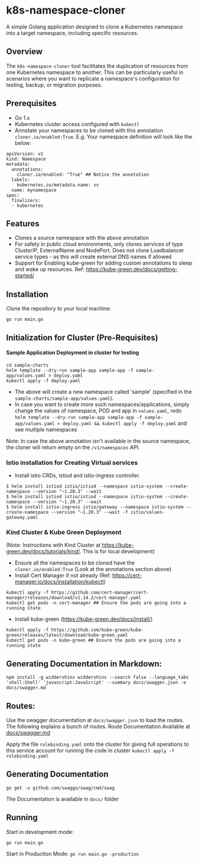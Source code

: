 # k8s-namespace-cloner

A simple Golang application designed to clone a Kubernetes namespace into a target namespace, including specific resources.

## Overview

The `k8s-namespace-cloner` tool facilitates the duplication of resources from one Kubernetes namespace to another. This can be particularly useful in scenarios where you want to replicate a namespace's configuration for testing, backup, or migration purposes.

## Prerequisites

- Go 1.x
- Kubernetes cluster access configured with `kubectl`
- Annotate your namespaces to be cloned with this annotation `cloner.io/enabled:True`. E.g. Your namespace definition will look like the below:
```
apiVersion: v1
kind: Namespace
metadata:
  annotations:
    cloner.io/enabled: "True" ## Notice the annotation
  labels:
    kubernetes.io/metadata.name: vv
  name: mynamespace
spec:
  finalizers:
  - kubernetes
```


## Features
- Clones a source namespace with the above annotation
- For safety in public cloud environments, only clones services of type ClusterIP, ExternalName and NodePort. Does not clone Loadbalancer service types - as this will create external DNS names if allowed
- Support for Enabling kube-green for adding custom annotations to sleep and wake up resources. Ref: https://kube-green.dev/docs/getting-started/

## Installation

Clone the repository to your local machine:
```
go run main.go
```

## Initialization for Cluster (Pre-Requisites)
#### Sample Application Deployment in cluster for testing
```
cd sample-charts
helm template --dry-run sample-app sample-app -f sample-app/values.yaml > deploy.yaml
kubectl apply -f deploy.yaml
```
- The above will create a new namespace called 'sample' (specified in the `sample-charts/sample-app/values.yaml`). 
- In case you want to create more such namespaces/applications, simply change the values of namespace, POD and app in `values.yaml`, redo `helm template --dry-run sample-app sample-app -f sample-app/values.yaml > deploy.yaml && kubectl apply -f deploy.yaml` and see multiple namespaces

Note: In case the above annotation isn't available in the source namespace, the cloner will return empty on the `/v1/namespaces` API.

### Istio installation for Creating Virtual services

- Install istio CRDs, istiod and istio-ingress controller.
```
$ helm install istiod istio/istiod --namespace istio-system --create-namespace --version "~1.20.3" --wait
$ helm install istiod istio/istiod --namespace istio-system --create-namespace --version "~1.20.3" --wait
$ helm install istio-ingress istio/gateway --namespace istio-system --create-namespace --version "~1.20.3" --wait -f istio/values-gateway.yaml

```

### Kind Cluster & Kube Green Deployment
(Note: Instructions with Kind Cluster at https://kube-green.dev/docs/tutorials/kind/. This is for local development)
- Ensure all the namespaces to be cloned have the `cloner.io/enabled:True` (Look at the annotations section above)
- Install Cert Manager if not already (Ref: https://cert-manager.io/docs/installation/kubectl)
```
kubectl apply -f https://github.com/cert-manager/cert-manager/releases/download/v1.14.2/cert-manager.yaml
kubectl get pods -n cert-manager ## Ensure the pods are going into a running state
```
- Install kube-green (https://kube-green.dev/docs/install/)
```
kubectl apply -f https://github.com/kube-green/kube-green/releases/latest/download/kube-green.yaml
kubectl get pods -n kube-green ## Ensure the pods are going into a running state
```



## Generating Documentation in Markdown:
`npm install -g widdershins
widdershins --search false --language_tabs 'shell:Shell' 'javascript:JavaScript' --summary docs/swagger.json -o docs/swagger.md
`

## Routes:
Use the swagger documentation at `docs/swagger.json` to load the routes. The following explains a bunch of routes. Route Documentation Available at [docs/swagger.md](docs/swagger.md)

Apply the file `rolebinding.yaml` onto the cluster for giving full operations to this service account for running the code in cluster
```kubectl apply -f rolebinding.yaml```

## Generating Documentation
```
go get -u github.com/swaggo/swag/cmd/swag

```
The Documentation is available in `docs/` folder

## Running
Start in development mode:

`go run main.go`

Start in Production Mode:
`go run main.go -production`


